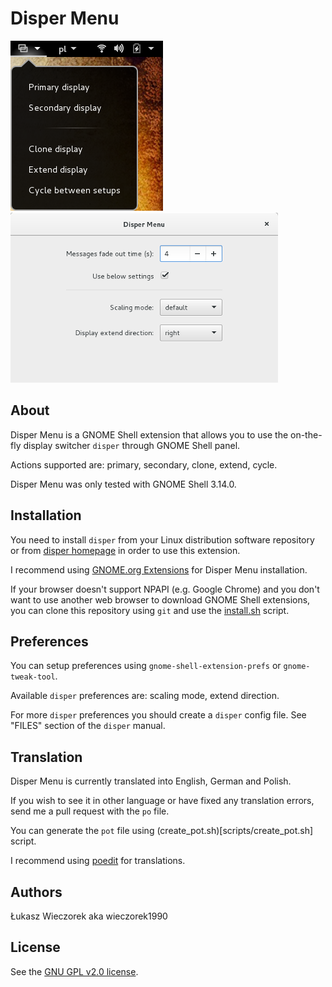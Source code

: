 Disper Menu
===========

![Disper Menu](images/disper-menu.png) ![Disper Menu preferences](images/disper-menu-preferences.png)

## About

Disper Menu is a GNOME Shell extension that allows you to use the on-the-fly display switcher `disper` through GNOME Shell panel.

Actions supported are: primary, secondary, clone, extend, cycle.

Disper Menu was only tested with GNOME Shell 3.14.0.

## Installation

You need to install `disper` from your Linux distribution software repository or from [disper homepage](http://willem.engen.nl/projects/disper/) in order to use this extension.

I recommend using [GNOME.org Extensions](https://extensions.gnome.org/extension/884/disper-menu/) for Disper Menu installation.

If your browser doesn't support NPAPI (e.g. Google Chrome) and you don't want to use another web browser to download GNOME Shell extensions, you can clone this repository using `git` and use the [install.sh](scripts/install.sh) script.

## Preferences
You can setup preferences using `gnome-shell-extension-prefs` or `gnome-tweak-tool`.

Available `disper` preferences are: scaling mode, extend direction.

For more `disper` preferences you should create a `disper` config file. See "FILES" section of the `disper` manual.

## Translation
Disper Menu is currently translated into English, German and Polish.

If you wish to see it in other language or have fixed any translation errors, send me a pull request with the `po` file.

You can generate the `pot` file using (create_pot.sh)[scripts/create_pot.sh] script.

I recommend using [poedit](http://poedit.net/) for translations.

## Authors
Łukasz Wieczorek aka wieczorek1990

## License
See the [GNU GPL v2.0 license](LICENSE).